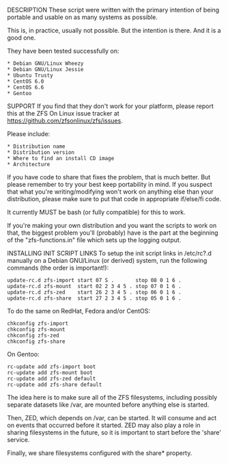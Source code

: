 DESCRIPTION
  These script were written with the primary intention of being portable and
  usable on as many systems as possible.

  This is, in practice, usually not possible. But the intention is there.
  And it is a good one.

  They have been tested successfully on:

    * Debian GNU/Linux Wheezy
    * Debian GNU/Linux Jessie
    * Ubuntu Trusty
    * CentOS 6.0
    * CentOS 6.6
    * Gentoo

SUPPORT
  If you find that they don't work for your platform, please report this
  at the ZFS On Linux issue tracker at https://github.com/zfsonlinux/zfs/issues.

  Please include:

    * Distribution name
    * Distribution version
    * Where to find an install CD image
    * Architecture

  If you have code to share that fixes the problem, that is much better.
  But please remember to try your best keep portability in mind. If you
  suspect that what you're writing/modifying won't work on anything else
  than your distribution, please make sure to put that code in appropriate
  if/else/fi code.

  It currently MUST be bash (or fully compatible) for this to work.

  If you're making your own distribution and you want the scripts to
  work on that, the biggest problem you'll (probably) have is the part
  at the beginning of the "zfs-functions.in" file which sets up the
  logging output.

INSTALLING INIT SCRIPT LINKS
  To setup the init script links in /etc/rc?.d manually on a Debian GNU/Linux
  (or derived) system, run the following commands (the order is important!):

    update-rc.d zfs-import start 07 S .       stop 08 0 1 6 .
    update-rc.d zfs-mount  start 02 2 3 4 5 . stop 07 0 1 6 .
    update-rc.d zfs-zed    start 26 2 3 4 5 . stop 06 0 1 6 .
    update-rc.d zfs-share  start 27 2 3 4 5 . stop 05 0 1 6 .

  To do the same on RedHat, Fedora and/or CentOS:

    chkconfig zfs-import
    chkconfig zfs-mount
    chkconfig zfs-zed
    chkconfig zfs-share

  On Gentoo:

    rc-update add zfs-import boot
    rc-update add zfs-mount boot
    rc-update add zfs-zed default
    rc-update add zfs-share default

  The idea here is to make sure all of the ZFS filesystems, including possibly
  separate datasets like /var, are mounted before anything else is started.

  Then, ZED, which depends on /var, can be started.  It will consume and act
  on events that occurred before it started.  ZED may also play a role in
  sharing filesystems in the future, so it is important to start before the
  'share' service.

  Finally, we share filesystems configured with the share\* property.
